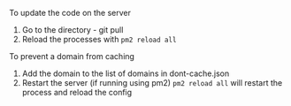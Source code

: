 To update the code on the server
1. Go to the directory - git pull
2. Reload the processes with `pm2 reload all`

To prevent a domain from caching
1. Add the domain to the list of domains in dont-cache.json
2. Restart the server (if running using pm2) `pm2 reload all` will restart the process and reload the config